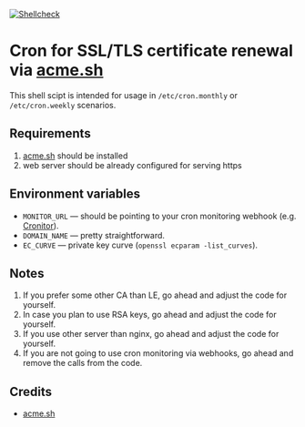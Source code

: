 [![Shellcheck](https://github.com/iddqdiddqd/acme.sh-autorenewal-cron/actions/workflows/shellcheck.yml/badge.svg?branch=main)](https://github.com/iddqdiddqd/acme.sh-autorenewal-cron/actions/workflows/shellcheck.yml)

# Cron for SSL/TLS certificate renewal via [acme.sh](https://github.com/acmesh-official/acme.sh)

This shell scipt is intended for usage in `/etc/cron.monthly` or `/etc/cron.weekly` scenarios.

## Requirements

1. [acme.sh](https://github.com/acmesh-official/acme.sh) should be installed
1. web server should be already configured for serving https

## Environment variables

- `MONITOR_URL` — should be pointing to your cron monitoring webhook (e.g. [Cronitor](https://cronitor.io/)).
- `DOMAIN_NAME` — pretty straightforward.
- `EC_CURVE` — private key curve (`openssl ecparam -list_curves`).

## Notes
1. If you prefer some other CA than LE, go ahead and adjust the code for yourself.
1. In case you plan to use RSA keys, go ahead and adjust the code for yourself.
1. If you use other server than nginx, go ahead and adjust the code for yourself.
1. If you are not going to use cron monitoring via webhooks, go ahead and remove the calls from the code.

## Credits

- [acme.sh](https://github.com/acmesh-official/acme.sh)

